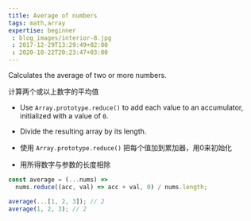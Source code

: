 ```yaml
---
title: Average of numbers
tags: math,array
expertise: beginner
 : blog_images/interior-8.jpg
 : 2017-12-29T13:29:49+02:00
 : 2020-10-22T20:23:47+03:00
---
```


Calculates the average of two or more numbers.

计算两个或以上数字的平均值

- Use `Array.prototype.reduce()` to add each value to an accumulator, initialized with a value of `0`.
- Divide the resulting array by its length.

- 使用 `Array.prototype.reduce()` 把每个值加到累加器，用0来初始化
- 用所得数字与参数的长度相除

```js
const average = (...nums) =>
  nums.reduce((acc, val) => acc + val, 0) / nums.length;
```

```js
average(...[1, 2, 3]); // 2
average(1, 2, 3); // 2
```

